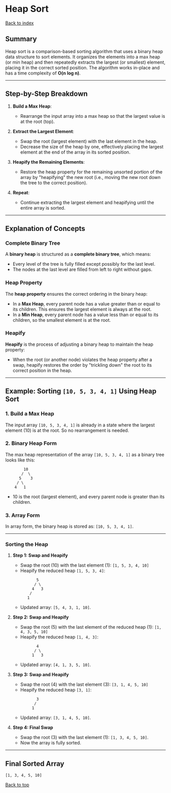 # Heap Sort

[Back to index](https://github.com/imaPheven/lambda-thinking/blob/47353712bf0cb53ba09ebbbd03b3e837dac7742e/README.md)

## Summary
Heap sort is a comparison-based sorting algorithm that uses a binary heap data structure to sort elements. It organizes the elements into a max heap (or min heap) and then repeatedly extracts the largest (or smallest) element, placing it in the correct sorted position. The algorithm works in-place and has a time complexity of **O(n log n)**.

---

## Step-by-Step Breakdown

1. **Build a Max Heap**:
   - Rearrange the input array into a max heap so that the largest value is at the root (top).

2. **Extract the Largest Element**:
   - Swap the root (largest element) with the last element in the heap.
   - Decrease the size of the heap by one, effectively placing the largest element at the end of the array in its sorted position.

3. **Heapify the Remaining Elements**:
   - Restore the heap property for the remaining unsorted portion of the array by "heapifying" the new root (i.e., moving the new root down the tree to the correct position).

4. **Repeat**:
   - Continue extracting the largest element and heapifying until the entire array is sorted.

---

## Explanation of Concepts

### Complete Binary Tree
A **binary heap** is structured as a **complete binary tree**, which means:
- Every level of the tree is fully filled except possibly for the last level.
- The nodes at the last level are filled from left to right without gaps.

### Heap Property
The **heap property** ensures the correct ordering in the binary heap:
- In a **Max Heap**, every parent node has a value greater than or equal to its children. This ensures the largest element is always at the root.
- In a **Min Heap**, every parent node has a value less than or equal to its children, so the smallest element is at the root.

### Heapify
**Heapify** is the process of adjusting a binary heap to maintain the heap property:
- When the root (or another node) violates the heap property after a swap, heapify restores the order by "trickling down" the root to its correct position in the heap.

---

## Example: Sorting `[10, 5, 3, 4, 1]` Using Heap Sort

### 1. Build a Max Heap
The input array `[10, 5, 3, 4, 1]` is already in a state where the largest element (10) is at the root. So no rearrangement is needed.

### 2. Binary Heap Form
The max heap representation of the array `[10, 5, 3, 4, 1]` as a binary tree looks like this:

```
        10
       /  \
      5    3
     / \
    4   1
```

- 10 is the root (largest element), and every parent node is greater than its children.

### 3. Array Form
In array form, the binary heap is stored as: `[10, 5, 3, 4, 1]`.

---

### Sorting the Heap

1. **Step 1: Swap and Heapify**
   - Swap the root (10) with the last element (1): `[1, 5, 3, 4, 10]`
   - Heapify the reduced heap `[1, 5, 3, 4]`:
     ```
            5
           / \
          4   3
         /
        1
     ```
   - Updated array: `[5, 4, 3, 1, 10]`.

2. **Step 2: Swap and Heapify**
   - Swap the root (5) with the last element of the reduced heap (1): `[1, 4, 3, 5, 10]`
   - Heapify the reduced heap `[1, 4, 3]`:
     ```
            4
           / \
          1   3
     ```
   - Updated array: `[4, 1, 3, 5, 10]`.

3. **Step 3: Swap and Heapify**
   - Swap the root (4) with the last element (3): `[3, 1, 4, 5, 10]`
   - Heapify the reduced heap `[3, 1]`:
     ```
            3
           /
          1
     ```
   - Updated array: `[3, 1, 4, 5, 10]`.

4. **Step 4: Final Swap**
   - Swap the root (3) with the last element (1): `[1, 3, 4, 5, 10]`.
   - Now the array is fully sorted.

---

## Final Sorted Array
`[1, 3, 4, 5, 10]`

[Back to top](#heap-sort)